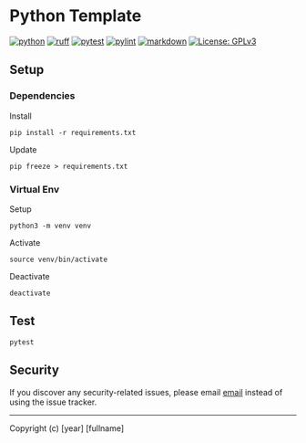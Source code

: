 # Python Template

[![python](https://img.shields.io/badge/Python-3.x-3776AB.svg?style=flat&logo=python&logoColor=white)](https://www.python.org)
[![ruff](https://github.com/wnowicki/pytemp/workflows/Ruff/badge.svg)](https://github.com/wnowicki/ruff/actions?query=branch%3Amain)
[![pytest](https://github.com/wnowicki/pytemp/workflows/Pytest/badge.svg)](https://github.com/wnowicki/pytemp/actions?query=branch%3Amain)
[![pylint](https://github.com/wnowicki/pytemp/workflows/Pylint/badge.svg)](https://github.com/wnowicki/pytemp/actions?query=branch%3Amain)
[![markdown](https://github.com/wnowicki/pytemp/workflows/Markdown%20Lint/badge.svg)](https://github.com/wnowicki/pytemp/actions?query=branch%3Amain)
[![License: GPLv3](https://img.shields.io/badge/License-MIT-blue.svg)](https://license.md/licenses/mit-license/)

## Setup

### Dependencies

Install

```shell
pip install -r requirements.txt
```

Update

```shell
pip freeze > requirements.txt
```

### Virtual Env

Setup

```shell
python3 -m venv venv
```

Activate

```shell
source venv/bin/activate
```

Deactivate

```shell
deactivate
```

## Test

```shell
pytest
```

## Security

If you discover any security-related issues, please email [email](mailto:email) instead of using the issue tracker.

---
Copyright (c) [year] [fullname]
